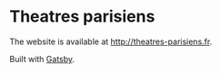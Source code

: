 # Theatres parisiens

The website is available at http://theatres-parisiens.fr.

Built with [Gatsby](https://www.gatsbyjs.org/).